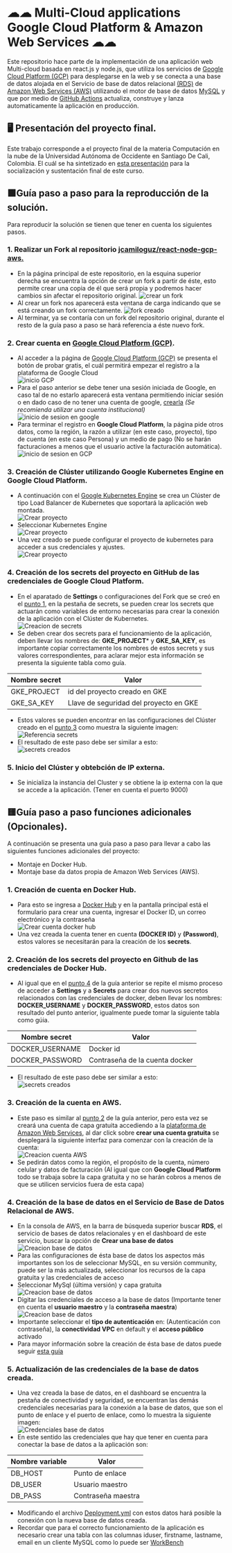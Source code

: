 # ☁☁ Multi-Cloud applications Google Cloud Platform & Amazon Web Services ☁☁
Este repositorio hace parte de la implementación de una aplicación web Multi-cloud basada en react.js y node.js, que utiliza los servicios de 
[Google Cloud Platform (GCP)](https://console.cloud.google.com/getting-started) para desplegarse en la web y se conecta a una base de datos alojada en el Servicio 
de base de datos relacional [(RDS)](https://aws.amazon.com/es/rds/) de [Amazon Web Services (AWS)](https://aws.amazon.com/es/) utilizando el motor de base de datos [MySQL](https://www.mysql.com/)
y que por medio de [GitHub Actions](https://github.com/features/actions) actualiza, construye y lanza automaticamente la aplicación en producción.

## 🖥 Presentación del proyecto final.
Este trabajo corresponde a el proyecto final de la materia Computación en la nube de la Universidad Autónoma de Occidente en Santiago De Cali, Colombia. El cuál se ha sintetizado en [esta presentación](https://docs.google.com/presentation/d/1Ibupk21T4sjfhsxuZKfSIEtkHepSmieqi2aOwjoDo1M/edit?usp=sharing) para la socialización y sustentación final de este curso.
## 🟩Guía paso a paso para la reproducción de la solución.
Para reproducir la solución se tienen que tener en cuenta los siguientes pasos.

### 1. Realizar un Fork al repositorio [jcamiloguz/react-node-gcp-aws.](https://github.com/jcamiloguz/react-node-gcp-aws)
  - En la página principal de este repositorio, en la esquina superior derecha se encuentra la opción de crear un fork a partir de éste, esto permite crear una copia de él que será propia y podremos hacer cambios sin afectar el repositorio original. ![crear un fork](screenshots/Fork_button.png) 
  - Al crear un fork nos aparecerá esta ventana de carga indicando que se está creando un fork correctamente. ![fork creado](screenshots/Fork_state.png)
  - Al terminar, ya se contaría con un fork del repositorio original, durante el resto de la guía paso a paso se hará referencia a éste nuevo fork.
### 2. Crear cuenta en [Google Cloud Platform (GCP)](https://console.cloud.google.com/getting-started).
  - Al acceder a la página de [Google Cloud Platform (GCP)](https://console.cloud.google.com/getting-started) se presenta el botón de probar gratis, el cuál permitirá empezar el registro a la plataforma de Google Cloud 
  <br> ![inicio GCP](screenshots/GCP_start.png)
  - Para el paso anterior se debe tener una sesión iniciada de Google, en caso tal de no estarlo aparecerá esta ventana permitiendo iniciar sesión o en dado caso de no tener una cuenta de google, [crearla](https://accounts.google.com/signup/v2/) _(Se recomienda utilizar una cuenta institucional)_
  <br> ![inicio de sesion en google](screenshots/GCP_login.png)
  - Para terminar el registro en **Google Cloud Platform**, la página pide otros datos, como la región, la razón a utilizar (en este caso, proyecto), tipo de cuenta (en este caso Persona) y un medio de pago (No se harán facturaciones a menos que el usuario active la facturación automática).
  <br> ![inicio de sesion en GCP](screenshots/GCP_login2.png)
### 3. Creación de Clúster utilizando Google Kubernetes Engine en **Google Cloud Platform**.
  - A continuación con el [Google Kubernetes Engine](https://cloud.google.com/kubernetes-engine) se crea un Clúster de tipo Load Balancer de Kubernetes que soportará la aplicación web montada.
<br> ![Crear proyecto](screenshots/gcp_newproject.jpeg)
  - Seleccionar Kubernetes Engine 
<br> ![Crear proyecto](screenshots/kubernetes_engine.jpeg)
  - Una vez creado se puede configurar el proyecto de kubernetes para acceder a sus credenciales y ajustes.
<br> ![Crear proyecto](screenshots/config_project.jpeg)
### 4. Creación de los **secrets** del proyecto en GitHub de las credenciales de Google Cloud Platform.
  - En el aparatado de **Settings** o configuraciones del Fork que se creó en el [punto 1](https://github.com/jcamiloguz/react-node-gcp-aws#1-realizar-un-fork-al-repositorio-jcamiloguzreact-node-gcp-aws), en la pestaña de secrets, se pueden crear los secrets que actuarán como variables de entorno necesarias para crear la conexión de la aplicación con el Clúster de Kubernetes.
  <br> ![Creacion de secrets](screenshots/secrets.png)
  - Se deben crear dos secrets para el funcionamiento de la aplicación, deben llevar los nombres de: **GKE_PROJECT*** y **GKE_SA_KEY**, es importante copiar correctamente los nombres de estos secrets y sus valores correspondientes, para aclarar mejor esta información se presenta la siguiente tabla como guía. 

| Nombre secret | Valor |
| ------------- | ------------- |
| GKE_PROJECT  | id del proyecto creado en GKE  |
| GKE_SA_KEY  | Llave de seguridad del proyecto en GKE   |

  - Estos valores se pueden encontrar en las configuraciones del Clúster creado en el [punto 3](https://github.com/jcamiloguz/react-node-gcp-aws#3-creaci%C3%B3n-de-cl%C3%BAster-utilizando-google-kubernetes-engine-en-google-cloud-platform) como muestra la siguiente imagen:
  <br> ![Referencia secrets](screenshots/project_id.jpeg)
  - El resultado de este paso debe ser similar a esto:
  <br> ![secrets creados](screenshots/secrets_gcp.jpeg)
### 5. Inicio del Clúster y obtebción de IP externa.
  - Se inicializa la instancia del Cluster y se obtiene la ip externa con la que se accede a la aplicación. (Tener en cuenta el puerto 9000)

## 🟨Guía paso a paso funciones adicionales (Opcionales).
A  continuación se presenta una guía paso a paso para llevar a cabo las siguientes funciones adicionales del proyecto:
- Montaje en Docker Hub.
- Montaje base da datos propia de Amazon Web Services (AWS).
### 1. Creación de cuenta en Docker Hub.
- Para esto se ingresa a [Docker Hub](https://hub.docker.com/) y en la pantalla principal está el formulario para crear una cuenta, ingresar el Docker ID, un correo electrónico y la contraseña
<br> ![Crear cuenta docker hub](screenshots/docker_signup.png) 
- Una vez creada la cuenta tener en cuenta **(DOCKER ID)** y **(Password)**, estos valores se necesitarán para la creación de los **secrets**.
### 2. Creación de los **secrets** del proyecto en Github de las credenciales de Docker Hub.
- Al igual que en el [punto 4](https://github.com/jcamiloguz/react-node-gcp-aws#4-creaci%C3%B3n-de-los-secrets-del-proyecto-en-github-de-las-credenciales-de-google-cloud-platform) de la guía anterior se repite el mismo proceso de acceder a **Settings** y a **Secrets** para crear dos nuevos secretos relacionados con las credenciales de docker, deben llevar los nombres: **DOCKER_USERNAME** y **DOCKER_PASSWORD**, estos datos son resultado del punto anterior, igualmente puede tomar la siguiente tabla como gúia. 

| Nombre secret | Valor |
| ------------- | ------------- |
| DOCKER_USERNAME  | Docker id   |
| DOCKER_PASSWORD  | Contraseña de la cuenta docker    |

- El resultado de este paso debe ser similar a esto:
<br> ![secrets creados](screenshots/secrets_docker.jpeg)

### 3. Creación de la cuenta en **AWS**.
- Este paso es similar al [punto 2](https://github.com/jcamiloguz/react-node-gcp-aws#2-crear-cuenta-en-google-cloud-platform-gcp) de la guía anterior, pero esta vez se creará una cuenta de capa gratuita accediendo a la [plataforma de Amazon Web Services](https://www.google.com/aclk?sa=L&ai=DChcSEwjEoeXxpo70AhVCsYYKHQbCDgMYABABGgJ2dQ&ae=2&sig=AOD64_2XCxJ0ut9nQFwPSdHuyIbp_1UHNw&q&adurl&ved=2ahUKEwjs-tzxpo70AhXiTDABHa3LA1UQ0Qx6BAgDEAE), al dar click sobre **crear una cuenta gratuita** se desplegará la siguiente interfaz para comenzar con la creación de la cuenta:
<br> ![Creacion cuenta AWS](screenshots/AWS_Signup.png)
- Se pedirán datos como la región, el propósito de la cuenta, número celular y datos de facturación (Al igual que con **Google Cloud Platform** todo se trabaja sobre la capa gratuita y no se harán cobros a menos de que se utilicen servicios fuera de esta capa)
### 4. Creación de la base de datos en el **Servicio de Base de Datos Relacional** de **AWS**. 
- En la consola de AWS, en la barra de búsqueda superior buscar **RDS**, el servicio de bases de datos relacionales y en el dashboard de este servicio, buscar la opción de **Crear una base de datos**
<br> ![Creacion base de datos](screenshots/rds_create.png)
- Para las configuraciones de ésta base de datos los aspectos más importantes son los de seleccionar MySQL, en su versión community, puede ser la más actualizada, seleccionar los recursos de la capa gratuita y las credenciales de acceso
- Seleccionar MySql (última versión) y capa gratuita
<br> ![Creacion base de datos](screenshots/mysql.png)
- Digitar las credenciales de acceso a la base de datos (Importante tener en cuenta el **usuario maestro** y la **contraseña maestra**)
<br> ![Creacion base de datos](screenshots/credenciales.png)
- Importante seleccionar el **tipo de autenticación** en: (Autenticación con contraseña), la **conectividad VPC** en default y el **acceso público** activado
- Para mayor información sobre la creación de ésta base de datos puede seguir [esta guía](https://aws.amazon.com/es/getting-started/hands-on/create-mysql-db/)
### 5. Actualización de las credenciales de la base de datos creada.
- Una vez creada la base de datos, en el dashboard se encuentra la pestaña de conectividad y seguridad, se encuentran las demás credenciales necesarias para la conexión a la base de datos, que son el punto de enlace y el puerto de enlace, como lo muestra la siguiente imagen:
<br> ![Credenciales base de datos](screenshots/conectividad_db.png)
- En este sentido las credenciales que hay que tener en cuenta para conectar la base de datos a la aplicación son:
 
| Nombre variable | Valor |
| ------------- | ------------- |
| DB_HOST  | Punto de enlace   |
| DB_USER  | Usuario maestro    |
| DB_PASS  | Contraseña maestra   |

- Modificando el archivo [Deployment.yml](deployment.yml) con estos datos hará posible la conexión con la nueva base de datos creada.
- Recordar que para el correcto funcionamiento de la aplicación es necesario crear una tabla con las columnas iduser, firstname, lastname, email en un cliente MySQL como lo puede ser [WorkBench](https://dev.mysql.com/downloads/workbench/)
